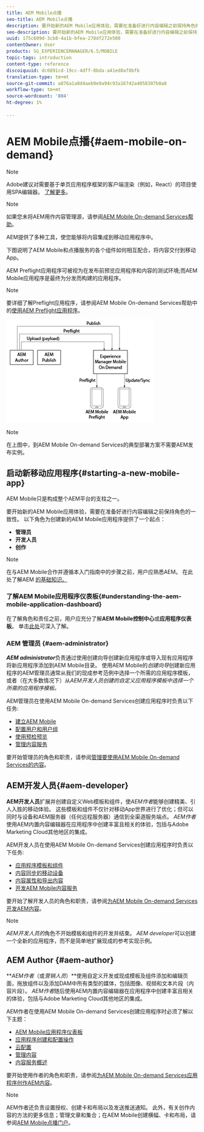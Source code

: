 ```yaml
---
title: AEM Mobile点播
seo-title: AEM Mobile点播
description: 要开始新的AEM Mobile应用体验，需要在准备好进行内容编辑之前保持角色的一致性。 可查看本页以开始使用AEM移动点播服务。
seo-description: 要开始新的AEM Mobile应用体验，需要在准备好进行内容编辑之前保持角色的一致性。 可查看本页以开始使用AEM移动点播服务。
uuid: 175c609d-3cb8-4a1b-bfea-278df272e500
contentOwner: User
products: SG_EXPERIENCEMANAGER/6.5/MOBILE
topic-tags: introduction
content-type: reference
discoiquuid: dc6891cd-19cc-4dff-8bda-a41ed8af8bfb
translation-type: tm+mt
source-git-commit: a876a1a8d4aeb9e9a94c93a16742a4058307b0a8
workflow-type: tm+mt
source-wordcount: '804'
ht-degree: 1%

---
```



# AEM Mobile点播{#aem-mobile-on-demand}

>[!NOTE]
>
>Adobe建议对需要基于单页应用程序框架的客户端渲染（例如，React）的项目使用SPA编辑器。 [了解更多](/help/sites-developing/spa-overview.md)。

>[!NOTE]
>
>如果您未将AEM用作内容管理源，请参阅[AEM Mobile On-demand Services帮助](https://helpx.adobe.com/digital-publishing-solution/topics.html)。

AEM提供了多种工具，使您能够将内容集成到移动应用程序中。

下图说明了AEM Mobile和点播服务的各个组件如何相互配合，将内容交付到移动App。

AEM Preflight应用程序可被视为在发布前预览应用程序和内容的测试环境;而AEM Mobile应用程序是最终为分发而构建的应用程序。

>[!NOTE]
>
>要详细了解Preflight应用程序，请参阅AEM Mobile On-demand Services帮助中的[使用AEM Preflight应用程序](https://helpx.adobe.com/digital-publishing-solution/help/preflight-app.html)。

![chlimage_1-171](assets/chlimage_1-171.png)

>[!NOTE]
>
>在上图中，到AEM Mobile On-demand Services的典型部署方案不需要AEM发布实例。

## 启动新移动应用程序{#starting-a-new-mobile-app}

AEM Mobile只是构成整个AEM平台的支柱之一。

要开始新的AEM Mobile应用体验，需要在准备好进行内容编辑之前保持角色的一致性。 以下角色为创建新的AEM Mobile应用程序提供了一个起点：

* **管理员**
* **开发人员**
* **创作**

>[!NOTE]
>
>在与AEM Mobile合作并遵循本入门指南中的步骤之前，用户应熟悉AEM。 在此处了解AEM [的基础知识。](/help/sites-deploying/deploy.md)

### 了解AEM Mobile应用程序仪表板{#understanding-the-aem-mobile-application-dashboard}

在了解角色和责任之前，用户应充分了解&#x200B;**AEM Mobile控制中心**&#x200B;或&#x200B;**应用程序仪表板**。 单击[此处](/help/mobile/mobile-apps-ondemand-application-dashboard.md)可深入了解。

### AEM 管理员 {#aem-administrator}

***AEM administrator***&#x200B;负责通过使用创建向导创建新应用程序或导入现有应用程序将新应用程序添加到AEM Mobile目录。 使用AEM Mobile的&#x200B;*创建向导*&#x200B;创建新应用程序的AEM管理员通常从我们的现成参考范例中选择一个所需的应用程序模板，或者（在大多数情况下）从&#x200B;*AEM开发人员创建的自定义应用程序模板中选择一个所需的应用程序模板。*

AEM管理员在使用AEM Mobile On-demand Services创建应用程序时负责以下任务:

* [建立AEM Mobile](/help/mobile/aem-mobile-setup.md)
* [配置用户和用户组](/help/mobile/aem-mobile-configure-users.md)
* [使用预检预览](/help/mobile/aem-mobile-manage-ondemand-services.md)
* [管理内容服务](/help/mobile/developing-content-services.md)

要开始管理员的角色和职责，请参阅[管理要使用AEM Mobile On-demand Services的内容](/help/mobile/aem-mobile.md)。

## AEM开发人员{#aem-developer}

**AEM开发人员**&#x200B;扩展并创建自定义Web模板和组件，使*AEM作者*能够创建精美、引人入胜的移动体验。 这些模板和组件不仅针对移动App世界进行了优化；但可以同时与设备和AEM服务器（任何远程服务器）通信到全渠道服务端点。 *AEM作者*&#x200B;使用AEM内置内容编辑器在应用程序中创建丰富且相关的体验，包括与Adobe Marketing Cloud其他地区的集成。

AEM开发人员在使用AEM Mobile On-demand Services创建应用程序时负责以下任务:

* [应用程序模板和组件](/help/mobile/app-templates-and-components1.md)
* [内容同步的移动设备](/help/mobile/mobile-ondemand-contentsync.md)
* [内容属性和导出内容](/help/mobile/on-demand-content-properties-exporting.md)
* [开发AEM Mobile内容服务](/help/mobile/developing-content-services.md)

要开始了解开发人员的角色和职责，请参阅[为AEM Mobile On-demand Services开发AEM内容](/help/mobile/aem-mobile-on-demand.md)。

>[!NOTE]
>
>*AEM开发人员的*&#x200B;角色不开始模板和组件的开发并结束。 *AEM developer*&#x200B;可以创建一个全新的应用程序，而不是简单地扩展现成的参考实现示例。

## AEM Author {#aem-author}

***AEM作者*（或&#x200B;*营销人员*）**使用自定义开发或现成模板及组件添加和编辑页面，拖放组件以及添加DAM中所有类型的媒体，包括图像、视频和文本片段（内容片段）。 *AEM作者*随后使用AEM内置内容编辑器在应用程序中创建丰富且相关的体验，包括与Adobe Marketing Cloud其他地区的集成。

AEM作者在使用AEM Mobile On-demand Services创建应用程序时必须了解以下主题：

* [AEM Mobile应用程序仪表板](/help/mobile/mobile-apps-ondemand-application-dashboard.md)
* [应用程序创建和配置操作](/help/mobile/mobile-apps-ondemand-application-create-configure-action.md)
* [云配置](/help/mobile/mobile-on-demand-associating-an-on-demand-app-to-cloud-configuration.md)
* [管理内容](/help/mobile/mobile-apps-ondemand-manage-content-ondemand.md)
* [内容服务概述](/help/mobile/develop-content-as-a-service.md)

要开始使用作者的角色和职责，请参阅[为AEM Mobile On-demand Services应用程序创作AEM内容](/help/mobile/mobile-apps-ondemand.md)。

>[!NOTE]
>
>AEM作者还负责设置授权、创建卡和布局以及发送推送通知。 此外，有关创作内容的方法的更多信息；管理文章和集合；在AEM Mobile创建横幅、卡和布局，请参阅[AEM Mobile点播门户](https://helpx.adobe.com/digital-publishing-solution/topics.html#dynamicpod_reference_2)。

